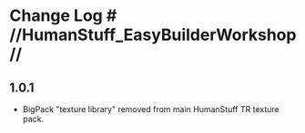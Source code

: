 # Change Log # //HumanStuff_EasyBuilderWorkshop//

## 1.0.1
- BigPack "texture library" removed from main HumanStuff TR texture pack.
